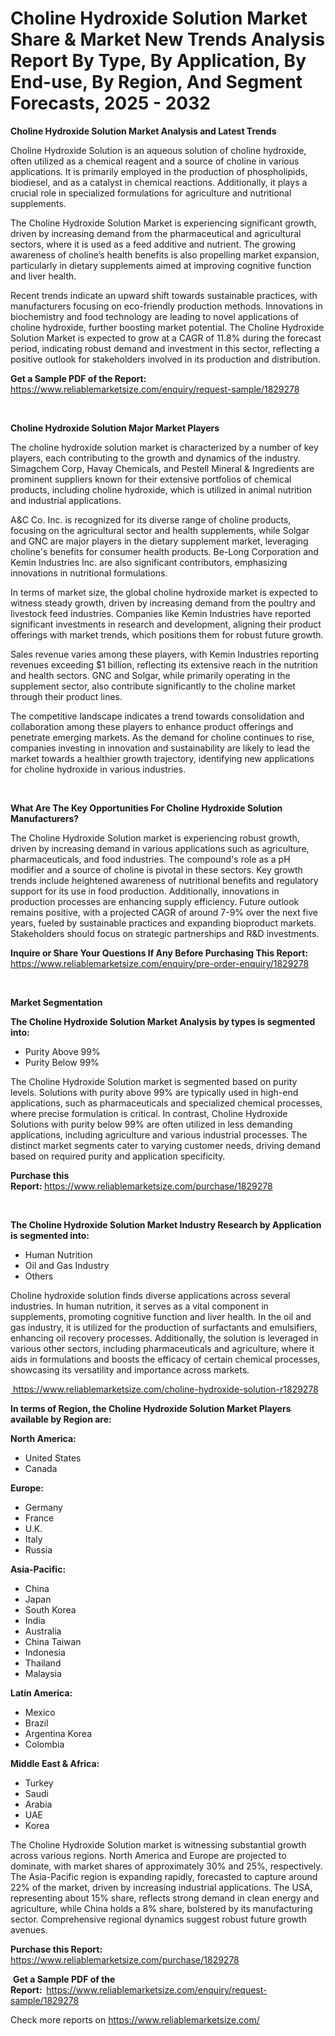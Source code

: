 <p><h1>Choline Hydroxide Solution Market Share & Market New Trends Analysis Report By Type, By Application, By End-use, By Region, And Segment Forecasts, 2025 - 2032</h1></p><p><strong>Choline Hydroxide Solution Market Analysis and Latest Trends</strong></p>
<p><p>Choline Hydroxide Solution is an aqueous solution of choline hydroxide, often utilized as a chemical reagent and a source of choline in various applications. It is primarily employed in the production of phospholipids, biodiesel, and as a catalyst in chemical reactions. Additionally, it plays a crucial role in specialized formulations for agriculture and nutritional supplements.</p><p>The Choline Hydroxide Solution Market is experiencing significant growth, driven by increasing demand from the pharmaceutical and agricultural sectors, where it is used as a feed additive and nutrient. The growing awareness of choline’s health benefits is also propelling market expansion, particularly in dietary supplements aimed at improving cognitive function and liver health.</p><p>Recent trends indicate an upward shift towards sustainable practices, with manufacturers focusing on eco-friendly production methods. Innovations in biochemistry and food technology are leading to novel applications of choline hydroxide, further boosting market potential. The Choline Hydroxide Solution Market is expected to grow at a CAGR of 11.8% during the forecast period, indicating robust demand and investment in this sector, reflecting a positive outlook for stakeholders involved in its production and distribution.</p></p>
<p><strong>Get a Sample PDF of the Report:&nbsp;</strong> <a href="https://www.reliablemarketsize.com/enquiry/request-sample/1829278?utm_campaign=3447&utm_medium=2&utm_source=Github&utm_content=ia&utm_term=02042025&utm_id=choline-hydroxide-solution">https://www.reliablemarketsize.com/enquiry/request-sample/1829278</a></p>
<p>&nbsp;</p>
<p><strong>Choline Hydroxide Solution Major Market Players</strong></p>
<p><p>The choline hydroxide solution market is characterized by a number of key players, each contributing to the growth and dynamics of the industry. Simagchem Corp, Havay Chemicals, and Pestell Mineral & Ingredients are prominent suppliers known for their extensive portfolios of chemical products, including choline hydroxide, which is utilized in animal nutrition and industrial applications.</p><p>A&C Co. Inc. is recognized for its diverse range of choline products, focusing on the agricultural sector and health supplements, while Solgar and GNC are major players in the dietary supplement market, leveraging choline's benefits for consumer health products. Be-Long Corporation and Kemin Industries Inc. are also significant contributors, emphasizing innovations in nutritional formulations.</p><p>In terms of market size, the global choline hydroxide market is expected to witness steady growth, driven by increasing demand from the poultry and livestock feed industries. Companies like Kemin Industries have reported significant investments in research and development, aligning their product offerings with market trends, which positions them for robust future growth.</p><p>Sales revenue varies among these players, with Kemin Industries reporting revenues exceeding $1 billion, reflecting its extensive reach in the nutrition and health sectors. GNC and Solgar, while primarily operating in the supplement sector, also contribute significantly to the choline market through their product lines.</p><p>The competitive landscape indicates a trend towards consolidation and collaboration among these players to enhance product offerings and penetrate emerging markets. As the demand for choline continues to rise, companies investing in innovation and sustainability are likely to lead the market towards a healthier growth trajectory, identifying new applications for choline hydroxide in various industries.</p></p>
<p>&nbsp;</p>
<p><strong>What Are The Key Opportunities For Choline Hydroxide Solution Manufacturers?</strong></p>
<p><p>The Choline Hydroxide Solution market is experiencing robust growth, driven by increasing demand in various applications such as agriculture, pharmaceuticals, and food industries. The compound's role as a pH modifier and a source of choline is pivotal in these sectors. Key growth trends include heightened awareness of nutritional benefits and regulatory support for its use in food production. Additionally, innovations in production processes are enhancing supply efficiency. Future outlook remains positive, with a projected CAGR of around 7-9% over the next five years, fueled by sustainable practices and expanding bioproduct markets. Stakeholders should focus on strategic partnerships and R&D investments.</p></p>
<p><strong>Inquire or Share Your Questions If Any Before Purchasing This Report:</strong> <a href="https://www.reliablemarketsize.com/enquiry/pre-order-enquiry/1829278?utm_campaign=3447&utm_medium=2&utm_source=Github&utm_content=ia&utm_term=02042025&utm_id=choline-hydroxide-solution">https://www.reliablemarketsize.com/enquiry/pre-order-enquiry/1829278</a></p>
<p>&nbsp;</p>
<p><strong>Market Segmentation</strong></p>
<p><strong>The Choline Hydroxide Solution Market Analysis by types is segmented into:</strong></p>
<p><ul><li>Purity Above 99%</li><li>Purity Below 99%</li></ul></p>
<p><p>The Choline Hydroxide Solution market is segmented based on purity levels. Solutions with purity above 99% are typically used in high-end applications, such as pharmaceuticals and specialized chemical processes, where precise formulation is critical. In contrast, Choline Hydroxide Solutions with purity below 99% are often utilized in less demanding applications, including agriculture and various industrial processes. The distinct market segments cater to varying customer needs, driving demand based on required purity and application specificity.</p></p>
<p><strong>Purchase this Report:&nbsp;</strong><a href="https://www.reliablemarketsize.com/purchase/1829278?utm_campaign=3447&utm_medium=2&utm_source=Github&utm_content=ia&utm_term=02042025&utm_id=choline-hydroxide-solution">https://www.reliablemarketsize.com/purchase/1829278</a></p>
<p>&nbsp;</p>
<p><strong>The Choline Hydroxide Solution Market Industry Research by Application is segmented into:</strong></p>
<p><ul><li>Human Nutrition</li><li>Oil and Gas Industry</li><li>Others</li></ul></p>
<p><p>Choline hydroxide solution finds diverse applications across several industries. In human nutrition, it serves as a vital component in supplements, promoting cognitive function and liver health. In the oil and gas industry, it is utilized for the production of surfactants and emulsifiers, enhancing oil recovery processes. Additionally, the solution is leveraged in various other sectors, including pharmaceuticals and agriculture, where it aids in formulations and boosts the efficacy of certain chemical processes, showcasing its versatility and importance across markets.</p></p>
<p><a href="https://www.reliablemarketsize.com/choline-hydroxide-solution-r1829278?utm_campaign=3447&utm_medium=2&utm_source=Github&utm_content=ia&utm_term=02042025&utm_id=choline-hydroxide-solution">&nbsp;https://www.reliablemarketsize.com/choline-hydroxide-solution-r1829278</a></p>
<p><strong>In terms of Region, the Choline Hydroxide Solution Market Players available by Region are:</strong></p>
<p>
    <p> <strong> North America: </strong>
        <ul>
            <li>United States</li>
            <li>Canada</li>
        </ul>
        </p> 
    <p> <strong> Europe: </strong>
        <ul>
            <li>Germany</li>
            <li>France</li>
            <li>U.K.</li>
            <li>Italy</li>
            <li>Russia</li>
        </ul>
        </p> 
    <p> <strong> Asia-Pacific: </strong>
        <ul>
            <li>China</li>
            <li>Japan</li>
            <li>South Korea</li>
            <li>India</li>
            <li>Australia</li>
            <li>China Taiwan</li>
            <li>Indonesia</li>
            <li>Thailand</li>
            <li>Malaysia</li>
        </ul>
        </p> 
    <p> <strong> Latin America: </strong>
        <ul>
            <li>Mexico</li>
            <li>Brazil</li>
            <li>Argentina Korea</li>
            <li>Colombia</li>
        </ul>
        </p> 
    <p> <strong> Middle East & Africa: </strong>
        <ul>
            <li>Turkey</li>
            <li>Saudi</li>
            <li>Arabia</li>
            <li>UAE</li>
            <li>Korea</li>
        </ul>
    </p>
    </p>
<p><p>The Choline Hydroxide Solution market is witnessing substantial growth across various regions. North America and Europe are projected to dominate, with market shares of approximately 30% and 25%, respectively. The Asia-Pacific region is expanding rapidly, forecasted to capture around 22% of the market, driven by increasing industrial applications. The USA, representing about 15% share, reflects strong demand in clean energy and agriculture, while China holds a 8% share, bolstered by its manufacturing sector. Comprehensive regional dynamics suggest robust future growth avenues.</p></p>
<p><strong>Purchase this Report: </strong><a href="https://www.reliablemarketsize.com/purchase/1829278?utm_campaign=3447&utm_medium=2&utm_source=Github&utm_content=ia&utm_term=02042025&utm_id=choline-hydroxide-solution">https://www.reliablemarketsize.com/purchase/1829278</a></p>
<p>&nbsp;<strong>Get a Sample PDF of the Report:&nbsp;&nbsp;</strong><a href="https://www.reliablemarketsize.com/enquiry/request-sample/1829278?utm_campaign=3447&utm_medium=2&utm_source=Github&utm_content=ia&utm_term=02042025&utm_id=choline-hydroxide-solution">https://www.reliablemarketsize.com/enquiry/request-sample/1829278</a></p>
<p><strong></strong></p>
<p>Check more reports on <a href="https://www.reliablemarketsize.com/?utm_campaign=3447&utm_medium=2&utm_source=Github&utm_content=ia&utm_term=02042025&utm_id=choline-hydroxide-solution">https://www.reliablemarketsize.com/</a></p>